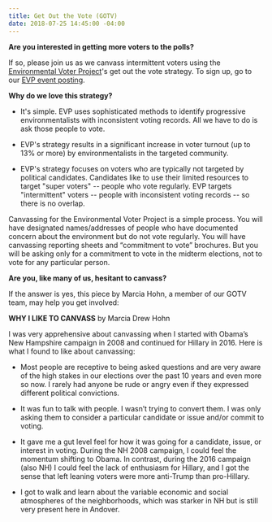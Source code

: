 ```yaml
---
title: Get Out the Vote (GOTV)
date: 2018-07-25 14:45:00 -04:00
---
```


**Are you interested in getting more voters to the polls?**

If so, please join us as we canvass intermittent voters using the [Environmental Voter Project](https://www.environmentalvoter.org/)'s get out the vote strategy. To sign up, go to our [EVP event posting](https://www.facebook.com/events/802896223251104/).

**Why do we love this strategy?**

* It's simple. EVP uses sophisticated methods to identify progressive environmentalists with inconsistent voting records. All we have to do is ask those people to vote.

* EVP's strategy results in a significant increase in voter turnout (up to 13% or more) by environmentalists in the targeted community.

* EVP's strategy focuses on voters who are typically not targeted by political candidates. Candidates like to use their limited resources to target "super voters" -- people who vote regularly. EVP targets "intermittent" voters -- people with inconsistent voting records -- so there is no overlap.

Canvassing for the Environmental Voter Project is a simple process. You will have designated names/addresses of people who have documented concern about the environment but do not vote regularly. You will have canvassing reporting sheets and “commitment to vote” brochures. But you will be asking only for a commitment to vote in the midterm elections, not to vote for any particular person.

**Are you, like many of us, hesitant to canvass?**

If the answer is yes, this piece by Marcia Hohn, a member of our GOTV team, may help you get involved:

**WHY I LIKE TO CANVASS**
by Marcia Drew Hohn

I was very apprehensive about canvassing when I started with Obama’s New Hampshire campaign in 2008 and continued for Hillary in 2016. Here is what I found to like about canvassing:

* Most people are receptive to being asked questions and are very aware of the high stakes in our elections over the past 10 years and even more so now. I rarely had anyone be rude or angry even if they expressed different political convictions.

* It was fun to talk with people. I wasn’t trying to convert them. I was only asking them to consider a particular candidate or issue and/or commit to voting.

* It gave me a gut level feel for how it was going for a candidate, issue, or interest in voting. During the NH 2008 campaign, I could feel the momentum shifting to Obama. In contrast, during the 2016 campaign (also NH) I could feel the lack of enthusiasm for Hillary, and I got the sense that left leaning voters were more anti-Trump than pro-Hillary.

* I got to walk and learn about the variable economic and social atmospheres of the neighborhoods, which was starker in NH but is still very present here in Andover.
